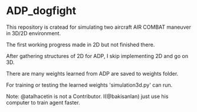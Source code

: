 # ADP_dogfight
 
This repository is cratead for simulating two aircraft AIR COMBAT maneuver in 3D/2D environment.

The first working progress made in 2D but not finished there.

After gathering structures of 2D for ADP, I skip implementing 2D and go on 3D.

There are many weights learned from ADP are saved to weights folder.

For training or testing the learned weights 'simulation3d.py' can run.

Note: @atalhacetin is not a Contributor. I(@bakisanlan) just use his computer to train agent faster.
